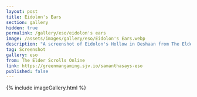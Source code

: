 ```yaml
---
layout: post
title: Eidolon's Ears
section: gallery
hidden: true
permalink: /gallery/eso/eidolon's ears
image: /assets/images/gallery/eso/Eidolon's Ears.webp
description: "A screenshot of Eidolon's Hollow in Deshaan from The Elder Scrolls Online, taken by Samantha Says."
tag: Screenshot
gallery: eso
from: The Elder Scrolls Online
link: https://greenmangaming.sjv.io/samanthasays-eso
published: false
---
```

{% include imageGallery.html %}